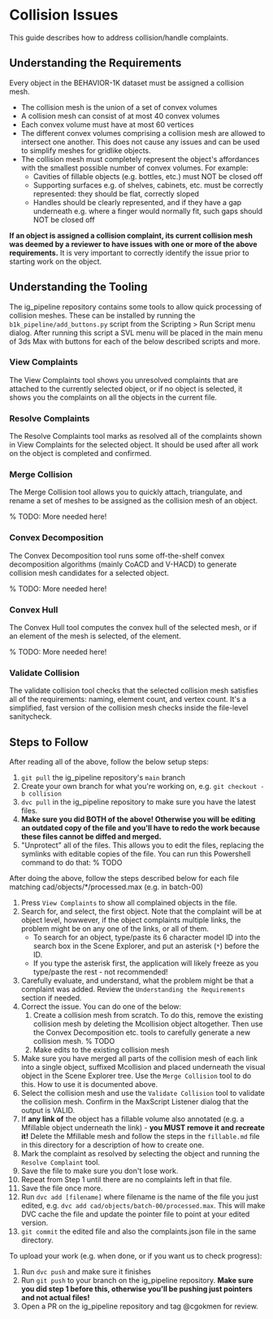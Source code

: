# Collision Issues
This guide describes how to address collision/handle complaints.

## Understanding the Requirements
Every object in the BEHAVIOR-1K dataset must be assigned a collision mesh. 

* The collision mesh is the union of a set of convex volumes
* A collision mesh can consist of at most 40 convex volumes
* Each convex volume must have at most 60 vertices
* The different convex volumes comprising a collision mesh are allowed to intersect
one another. This does not cause any issues and can be used to simplify meshes
for gridlike objects.
* The collision mesh must completely represent the object's affordances with the smallest
possible number of convex volumes. For example:
    * Cavities of fillable objects (e.g. bottles, etc.) must NOT be closed off
    * Supporting surfaces e.g. of shelves, cabinets, etc. must be correctly represented: they
    should be flat, correctly sloped
    * Handles should be clearly represented, and if they have a gap underneath e.g. where a finger would normally fit, such gaps should NOT be closed off

**If an object is assigned a collision complaint, its current collision mesh was deemed by a reviewer to have issues with one or more of the above requirements.** It is very important to correctly identify the issue prior to starting work on the object.

## Understanding the Tooling
The ig_pipeline repository contains some tools to allow quick processing of collision meshes. These can be installed by running the `b1k_pipeline/add_buttons.py` script from the Scripting > Run Script menu dialog. After running this script a SVL menu will be placed in the main menu of 3ds Max with buttons for each of the below described scripts and more.

### View Complaints
The View Complaints tool shows you unresolved complaints that are attached to the currently selected object, or if no object is selected, it shows you the complaints on all the objects in the current file.

### Resolve Complaints
The Resolve Complaints tool marks as resolved all of the complaints shown in View Complaints for the selected object. It should be used after all work on the object is completed and confirmed.

### Merge Collision
The Merge Collision tool allows you to quickly attach, triangulate, and rename a set of meshes to be assigned as the collision mesh of an object.

% TODO: More needed here!

### Convex Decomposition
The Convex Decomposition tool runs some off-the-shelf convex decomposition algorithms (mainly CoACD and V-HACD) to generate collision mesh candidates for a selected object.

% TODO: More needed here!

### Convex Hull
The Convex Hull tool computes the convex hull of the selected mesh, or if an element of the mesh is selected, of the element.

% TODO: More needed here!

### Validate Collision
The validate collision tool checks that the selected collision mesh satisfies all of the requirements: naming, element count, and vertex count. It's a simplified, fast version of the collision mesh checks inside the file-level sanitycheck.

## Steps to Follow
After reading all of the above, follow the below setup steps:

1. `git pull` the ig_pipeline repository's `main` branch
2. Create your own branch for what you're working on, e.g. `git checkout -b collision`
2. `dvc pull` in the ig_pipeline repository to make sure you have the latest files.
3. **Make sure you did BOTH of the above! Otherwise you will be editing an outdated copy of the file and you'll have to redo the work because these files cannot be diffed and merged.**
4. "Unprotect" all of the files. This allows you to edit the files, replacing the symlinks with editable copies of the file. You can run this Powershell command to do that: % TODO

After doing the above, follow the steps described below for each file matching cad/objects/*/processed.max (e.g. in batch-00)

1. Press `View Complaints` to show all complained objects in the file.
2. Search for, and select, the first object. Note that the complaint will be at object level, howwever, if the object complaints multiple links, the problem might be on any one of the links, or all of them.
    * To search for an object, type/paste its 6 character model ID into the search box in the Scene Explorer, and put an asterisk (`*`) before the ID.
    * If you type the asterisk first, the application will likely freeze as you type/paste the rest - not recommended!
3. Carefully evaluate, and understand, what the problem might be that a complaint was added. Review the `Understanding the Requirements` section if needed.
4. Correct the issue. You can do one of the below:
    1. Create a collision mesh from scratch. To do this, remove the existing collision mesh by deleting the Mcollision object altogether. Then use the Convex Decomposition etc. tools to carefully generate a new collision mesh. % TODO
    2. Make edits to the existing collision mesh
5. Make sure you have merged all parts of the collision mesh of each link into a single object, suffixed Mcollision and placed underneath the visual object in the Scene Explorer tree. Use the `Merge Collision` tool to do this. How to use it is documented above.
6. Select the collision mesh and use the `Validate Collision` tool to validate the collision mesh. Confirm in the MaxScript Listener dialog that the output is VALID.
7. If **any link of** the object has a fillable volume also annotated (e.g. a Mfillable object underneath the link) - **you MUST remove it and recreate it!** Delete the Mfillable mesh and follow the steps in the `fillable.md` file in this directory for a description of how to create one.
8. Mark the complaint as resolved by selecting the object and running the `Resolve Complaint` tool.
9. Save the file to make sure you don't lose work.
10. Repeat from Step 1 until there are no complaints left in that file.
11. Save the file once more.
12. Run `dvc add [filename]` where filename is the name of the file you just edited, e.g. `dvc add cad/objects/batch-00/processed.max`. This will make DVC cache the file and update the pointer file to point at your edited version.
13. `git commit` the edited file and also the complaints.json file in the same directory.

To upload your work (e.g. when done, or if you want us to check progress):

1. Run `dvc push` and make sure it finishes
2. Run `git push` to your branch on the ig_pipeline repository. **Make sure you did step 1 before this, otherwise you'll be pushing just pointers and not actual files!**
3. Open a PR on the ig_pipeline repository and tag @cgokmen for review.